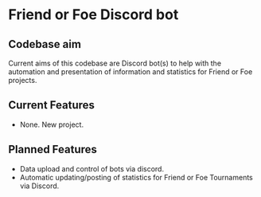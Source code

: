 # Friend or Foe Discord bot

## Codebase aim
Current aims of this codebase are Discord bot(s) to help with the automation and presentation of information and statistics for Friend or Foe projects.

## Current Features
- None. New project.

## Planned Features
- Data upload and control of bots via discord.
- Automatic updating/posting of statistics for Friend or Foe Tournaments via Discord.
